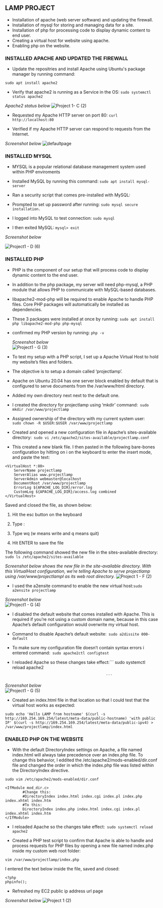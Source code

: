 
## LAMP PROJECT

- Installation of apache (web server software) and updating the firewall.
- Installation of mysql for storing and managing data for a site.
- Installation of php for processing code to display dynamic content to end user.
- Creating a virtual host for website using apache.
- Enabling php on the website.

### INSTALLED APACHE AND UPDATED THE FIREWALL

- Update the repositries and install Apache using Ubuntu's package manager by running command: 
                                                                       
```                                                                                   sudo apt update 
sudo apt install apache2
```
                                                                                                  

- Verify that apache2 is running as a Service in the OS: ```
                                                           sudo systemctl status apache2
                                                           ```

*Apache2 status below* 
![Project 1- C (2)](https://user-images.githubusercontent.com/93116204/138972237-0c769ceb-4afe-44ce-abfe-28d2e87b8560.png)

- Requested my Apache HTTP server on port 80: ```
                                        curl http://localhost:80
                                            ```

- Verified if my Apache HTTP server can respond to requests from the Internet. 

*Screenshot below*
![defaultpage](https://user-images.githubusercontent.com/93116204/138972873-9a287524-61b1-4506-9e6e-58232be745c3.png)



### INSTALLED MYSQL

- MYSQL is a popular relational database management system used within PHP enviroments

- Installed MySQL by running this command: ```sudo apt install mysql-server
                                         ```

- Ran a security script that comes pre-installed with MySQL: 

- Prompted to set up password after running:  ```
                                           sudo mysql secure installation.
                                            ```

- I logged into MySQL to test connection: ```
                                        sudo mysql
                                        ```
- I then exited MySQL: ```
                     mysql> exit
                     ```
                     
 *Screenshot below*
                     
 ![Project1 - D (6)](https://user-images.githubusercontent.com/93116204/139803926-a89676ef-24d3-4fd5-8c1b-bdf258614988.png)
                    
 
### INSTALLED PHP

- PHP is the component of our setup that will process code to display dynamic content to the end user.

- In addition to the php package, my server will need php-mysql, a PHP module that allows PHP to communicate with MySQL-based databases.

- libapache2-mod-php will be required to enable Apache to handle PHP files. Core PHP packages will automatically be installed as dependencies.

- These 3 packages were installed at once by running: ```
                                                    sudo apt install php libapache2-mod-php php-mysql
                                                    ```
                                                   
                                                    
 - confirmed my PHP version by running: ```
                                        php -v
                                        ```
                                      
                                      
   *Screenshot below*                                  
  ![Project1 - G (3)](https://user-images.githubusercontent.com/93116204/139135928-1216975b-7405-43d8-be96-29b392ab3404.png)

- To test my setup with a PHP script, I set up a Apache Virtual Host to hold my website’s files and folders. 

- The objective is to setup a domain called ‘projectlamp’.

- Apache on Ubuntu 20.04 has one server block enabled by default that is configured to serve documents from the /var/www/html directory. 

- Added my own directory next next to the default one.

- I created the directory for projectlamp using ‘mkdir’ command:``` 
                                                              sudo mkdir /var/www/projectlamp
                                                              ```
                                                              
 - Assigned ownership of the directory with my current system user: ```      
                                                                  sudo chown -R $USER:$USER /var/www/projectlamp   
                                                                  ```
                                                                  
 - Created and opened a new configuration file in Apache’s sites-available directory:``` 
                                                                                   sudo vi /etc/apache2/sites-available/projectlamp.conf
                                                                                   ```
- This created a new blank file. I then pasted  in the following bare-bones configuration by hitting on i on the keyboard to enter the insert mode, and paste the text:

```
<VirtualHost *:80>
    ServerName projectlamp
    ServerAlias www.projectlamp 
    ServerAdmin webmaster@localhost
    DocumentRoot /var/www/projectlamp
    ErrorLog ${APACHE_LOG_DIR}/error.log
    CustomLog ${APACHE_LOG_DIR}/access.log combined
</VirtualHost>
```

Saved and closed the file, as shown below:

1. Hit the esc button on the keyboard

1. Type :

1. Type wq (w means write and q means quit)

1. Hit ENTER to save the file

The following command showed the new file in the sites-available directory: ```
                                                                            sudo ls /etc/apache2/sites-available
                                                                            ```

*Screenshot below shows the new file in the site-available directory. With this VirtualHost configuration, we’re telling Apache to serve projectlamp using /var/www/projectlampl as its web root directory.* 
![Project 1 - F (2)](https://user-images.githubusercontent.com/93116204/139141359-ff767a0c-969e-4e27-8f7b-59df825621f2.png)


- I used the a2ensite command to enable the new virtual host:```
                                                           sudo a2ensite projectlamp
                                                           ```
 
 *Screenshot below*                                                          
![Project1 - G (4)](https://user-images.githubusercontent.com/93116204/139143110-b8438846-7b52-45e0-a8f4-25716ad20dc7.png)

- I disabled the default website that comes installed with Apache. This is required if you’re not using a custom domain name, because in this case Apache’s default configuration would overwrite my virtual host. 


- Command to disable Apache’s default website:``` 
                                            sudo a2dissite 000-default
                                            ```

- To make sure my configuration file doesn’t contain syntax errors i entered command:``` 
                                                                                   sudo apache2ctl configtest
                                                                                   ```
                                                                                   
- I reloaded Apache so these changes take effect:``` 
                                                 sudo systemctl reload apache2
     
                                                 ```

*Screenshot below*                                               
![Project1 - G (5)](https://user-images.githubusercontent.com/93116204/139145212-6c4570d6-138f-4021-a878-a56e0fc59a17.png)
                                              

- Created an index.html file in that location so that I could test that the virtual host works as expected:

```
sudo echo 'Hello LAMP from hostname' $(curl -s http://169.254.169.254/latest/meta-data/public-hostname) 'with public IP' $(curl -s http://169.254.169.254/latest/meta-data/public-ipv4) > /var/www/projectlamp/index.html
```


### ENABLED PHP ON THE WEBSITE

- With the default DirectoryIndex settings on Apache, a file named index.html will always take precedence over an index.php file. To change this behavior, I eddited the /etc/apache2/mods-enabled/dir.conf file and changed the order in which the index.php file was listed within the DirectoryIndex directive.

```
sudo vim /etc/apache2/mods-enabled/dir.conf
```

```
<IfModule mod_dir.c>
        #Change this:
        #DirectoryIndex index.html index.cgi index.pl index.php index.xhtml index.htm
        #To this:
        DirectoryIndex index.php index.html index.cgi index.pl index.xhtml index.htm
</IfModule>
```

- I reloaded Apache so the changes take effect:``` 
                                             sudo systemctl reload apache2
                                             ```
                                             
- Created a PHP test script to confirm that Apache is able to handle and process requests for PHP files by opening a new file named index.php inside my custom web root folder:
 
 ``` 
vim /var/www/projectlamp/index.php
```       

I entered the text below inside the file, saved and closed:

```
<?php
phpinfo();
```

- Refreshed my EC2 public ip address url page

*Screenshot below*
![Project 1 (2)](https://user-images.githubusercontent.com/93116204/139148367-d847b8c7-f1be-43a1-b38b-d8cbc03ab1f7.png)

